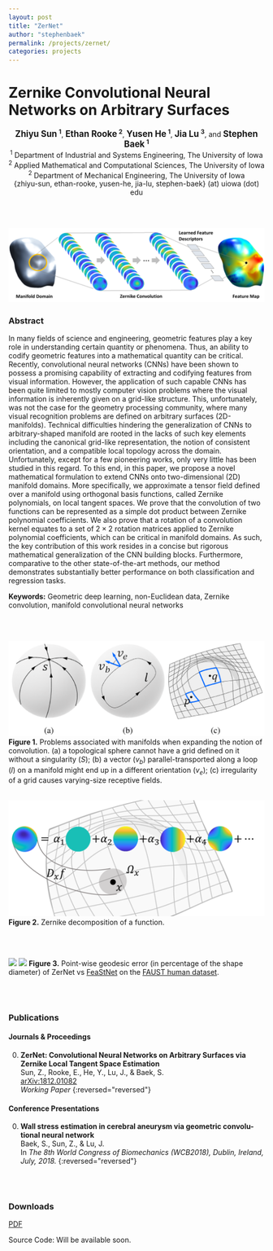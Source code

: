 ```yaml
---
layout: post
title: "ZerNet"
author: "stephenbaek"
permalink: /projects/zernet/
categories: projects
---
```


# Zernike Convolutional Neural Networks on Arbitrary Surfaces

<center>
<b><span style="font-size:larger;">Zhiyu Sun</span> <sup>1</sup></b>, <b><span style="font-size:larger;">Ethan Rooke</span> <sup>2</sup></b>, <b><span style="font-size:larger;">Yusen He</span> <sup>1</sup></b>, <b><span style="font-size:larger;">Jia Lu</span> <sup>3</sup></b>, and <b><span style="font-size:larger;">Stephen Baek</span> <sup>1</sup></b><br/>
<sup>1</sup> Department of Industrial and Systems Engineering, The University of Iowa<br/>
<sup>2</sup> Applied Mathematical and Computational Sciences, The University of Iowa<br/>
<sup>2</sup> Department of Mechanical Engineering, The University of Iowa<br/>
{zhiyu-sun, ethan-rooke, yusen-he, jia-lu, stephen-baek} (at) uiowa (dot) edu
</center>

<br/>&nbsp;

![](/projects/zernet/img/zernike_convolution.png)

### Abstract
In many fields of science and engineering, geometric features play a key role in understanding certain quantity or phenomena. Thus, an ability to codify geometric features into a mathematical quantity can be critical. Recently, convolutional neural networks (CNNs) have been shown to possess a promising capability of extracting and codifying features from visual information. However, the application of such capable CNNs has been quite limited to mostly computer vision problems where the visual information is inherently given on a grid-like structure. This, unfortunately, was not the case for the geometry processing community, where many visual recognition problems are defined on arbitrary surfaces (2D-manifolds). Technical difficulties hindering the generalization of CNNs to arbitrary-shaped manifold are rooted in the lacks of such key elements including the canonical grid-like representation, the notion of consistent orientation, and a compatible local topology across the domain. Unfortunately, except for a few pioneering works, only very little has been studied in this regard. To this end, in this paper, we propose a novel mathematical formulation to extend CNNs onto two-dimensional (2D) manifold domains. More specifically, we approximate a tensor field defined over a manifold using orthogonal basis functions, called Zernike polynomials, on local tangent spaces. We prove that the convolution of two functions can be represented as a simple dot product between Zernike polynomial coefficients. We also prove that a rotation of a convolution kernel equates to a set of $2\times2$ rotation matrices applied to Zernike polynomial coefficients, which can be critical in manifold domains. As such, the key contribution of this work resides in a concise but rigorous mathematical generalization of the CNN building blocks. Furthermore, comparative to the other state-of-the-art methods, our method demonstrates substantially better performance on both classification and regression tasks.

**Keywords:**  Geometric deep learning, non-Euclidean data, Zernike convolution,  manifold convolutional neural networks

<br/>&nbsp;

![](/projects/zernet/img/manifold_cnn_challenges.png)
<b>Figure 1.</b> Problems associated with manifolds when expanding the notion of convolution. (a) a topological sphere cannot have a grid defined on it without a singularity ($S$); (b) a vector ($v_b$) parallel-transported along a loop ($l$) on a manifold might end up in a different orientation ($v_e$); (c) irregularity of a grid causes varying-size receptive fields.
<br/>&nbsp;

![](/projects/zernet/img/decomposition.png)
<b>Figure 2.</b> Zernike decomposition of a function.

<br/>&nbsp;

![](/projects/zernet/img/FeaStNet_geodesic_error.png)
![](/projects/zernet/img/ZerNet_geodesic_error.png)
<b>Figure 3.</b> Point-wise geodesic error (in percentage of the shape diameter) of ZerNet vs [FeaStNet](https://arxiv.org/abs/1706.05206) on the [FAUST human dataset](http://faust.is.tue.mpg.de).

<br/>&nbsp;

### Publications

#### Journals & Proceedings

0. **ZerNet: Convolutional Neural Networks on Arbitrary Surfaces via Zernike Local Tangent Space Estimation**<br/>
Sun, Z., Rooke, E., He, Y., Lu, J., & Baek, S.<br/>
[arXiv:1812.01082](https://arxiv.org/abs/1812.01082)<br/>
*Working Paper*
{:reversed="reversed"}


#### Conference Presentations

0. **Wall stress estimation in cerebral aneurysm via geometric convolu-tional neural network**<br/>
Baek, S., Sun, Z., & Lu, J.<br/>
In *The 8th World Congress of Biomechanics (WCB2018), Dublin, Ireland, July, 2018.*
{:reversed="reversed"}


<!-- #### Theses/Dissertations

0. **Shape matters: Evidence from machine learning on body shape-income relationship**<br/>
*New York University, Stern School of Business, New York City, NY, February, 2019.*
{:reversed="reversed"}
-->


<br/>&nbsp;

### Downloads

[PDF](https://arxiv.org/pdf/1812.01082)

Source Code: Will be available soon.